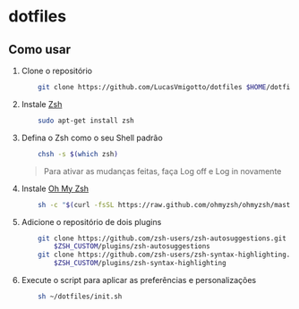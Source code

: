 # dotfiles

## Como usar

1. Clone o repositório

    ```bash
        git clone https://github.com/LucasVmigotto/dotfiles $HOME/dotfiles
    ```

2. Instale [Zsh](http://www.zsh.org/)

    ```bash
        sudo apt-get install zsh
    ```

3. Defina o Zsh como o seu Shell padrão

    ```bash
        chsh -s $(which zsh)
    ```

    > Para ativar as mudanças feitas, faça Log off e Log in novamente

4. Instale [Oh My Zsh](https://github.com/ohmyzsh/ohmyzsh)

    ```bash
        sh -c "$(curl -fsSL https://raw.github.com/ohmyzsh/ohmyzsh/master/tools/install.sh)"
    ```

5. Adicione o repositório de dois plugins

    ```bash
        git clone https://github.com/zsh-users/zsh-autosuggestions.git \
            $ZSH_CUSTOM/plugins/zsh-autosuggestions
        git clone https://github.com/zsh-users/zsh-syntax-highlighting.git \
            $ZSH_CUSTOM/plugins/zsh-syntax-highlighting
    ```

6. Execute o script para aplicar as preferências e personalizações

    ```bash
        sh ~/dotfiles/init.sh
    ```
